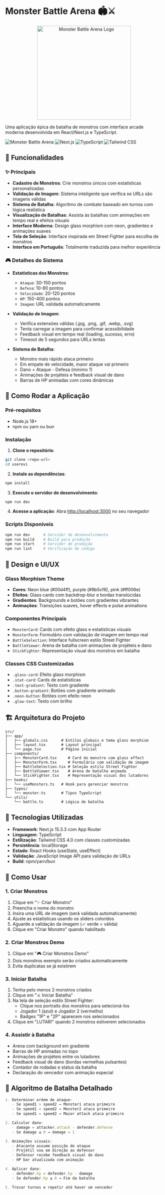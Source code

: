 # Monster Battle Arena 🏟️⚔️

<div align="center">
  <img src="./pubic/logo.png" alt="Monster Battle Arena Logo" width="300" />
</div>

Uma aplicação épica de batalha de monstros com interface arcade moderna desenvolvida em React/Next.js e TypeScript.

![Monster Battle Arena](https://img.shields.io/badge/Status-Completo-brightgreen)
![Next.js](https://img.shields.io/badge/Next.js-15.3.3-black)
![TypeScript](https://img.shields.io/badge/TypeScript-5.0-blue)
![Tailwind CSS](https://img.shields.io/badge/Tailwind-4.0-38bdf8)

## 🎯 Funcionalidades

### ✨ Principais
- **Cadastro de Monstros**: Crie monstros únicos com estatísticas personalizadas
- **Validação de Imagem**: Sistema inteligente que verifica se URLs são imagens válidas
- **Sistema de Batalha**: Algoritmo de combate baseado em turnos com lógica realística
- **Visualização de Batalhas**: Assista às batalhas com animações em tempo real e efeitos visuais
- **Interface Moderna**: Design glass morphism com neon, gradientes e animações suaves
- **Tela de Seleção**: Interface inspirada em Street Fighter para escolha de monstros
- **Interface em Português**: Totalmente traduzida para melhor experiência

### 🎮 Detalhes do Sistema
- **Estatísticas dos Monstros**:
  - `Ataque`: 30-150 pontos
  - `Defesa`: 10-80 pontos 
  - `Velocidade`: 20-120 pontos
  - `HP`: 150-400 pontos
  - `Imagem`: URL validada automaticamente

- **Validação de Imagem**:
  - Verifica extensões válidas (.jpg, .png, .gif, .webp, .svg)
  - Tenta carregar a imagem para confirmar acessibilidade
  - Feedback visual em tempo real (loading, sucesso, erro)
  - Timeout de 5 segundos para URLs lentas

- **Sistema de Batalha**:
  - Monstro mais rápido ataca primeiro
  - Em empate de velocidade, maior ataque vai primeiro
  - Dano = Ataque - Defesa (mínimo 1)
  - Animações de projéteis e feedback visual de dano
  - Barras de HP animadas com cores dinâmicas

## 🚀 Como Rodar a Aplicação

### Pré-requisitos
- Node.js 18+ 
- npm ou yarn ou bun

### Instalação

1. **Clone o repositório**:
```bash
git clone <repo-url>
cd userevi
```

2. **Instale as dependências**:
```bash
npm install
```

3. **Execute o servidor de desenvolvimento**:
```bash
npm run dev
```

4. **Acesse a aplicação**:
Abra [http://localhost:3000](http://localhost:3000) no seu navegador

### Scripts Disponíveis

```bash
npm run dev      # Servidor de desenvolvimento
npm run build    # Build para produção
npm run start    # Servidor de produção
npm run lint     # Verificação de código
```

## 🎨 Design e UI/UX

### Glass Morphism Theme
- **Cores**: Neon blue (#00d4ff), purple (#8b5cf6), pink (#ff006e)
- **Efeitos**: Glass cards com backdrop-blur e bordas translúcidas
- **Gradientes**: Backgrounds e botões com gradientes vibrantes
- **Animações**: Transições suaves, hover effects e pulse animations

### Componentes Principais
- `MonsterCard`: Cards com efeito glass e estatísticas visuais
- `MonsterForm`: Formulário com validação de imagem em tempo real
- `BattleSelection`: Interface fullscreen estilo Street Fighter
- `BattleViewer`: Arena de batalha com animações de projéteis e dano
- `StickFighter`: Representação visual dos monstros em batalha

### Classes CSS Customizadas
- `.glass-card`: Efeito glass morphism
- `.stat-card`: Cards de estatísticas
- `.text-gradient`: Texto com gradiente
- `.button-gradient`: Botões com gradiente animado
- `.neon-button`: Botões com efeito neon
- `.glow-text`: Texto com brilho

## 🏗️ Arquitetura do Projeto

```
src/
├── app/
│   ├── globals.css      # Estilos globais e tema glass morphism
│   ├── layout.tsx       # Layout principal
│   └── page.tsx         # Página inicial
├── components/
│   ├── MonsterCard.tsx     # Card do monstro com glass effect
│   ├── MonsterForm.tsx     # Formulário com validação de imagem
│   ├── BattleSelection.tsx # Seleção estilo Street Fighter
│   ├── BattleViewer.tsx    # Arena de batalha animada
│   └── StickFighter.tsx    # Representação visual dos lutadores
├── hooks/
│   └── useMonsters.ts   # Hook para gerenciar monstros
├── types/
│   └── monster.ts       # Tipos TypeScript
└── utils/
    └── battle.ts        # Lógica de batalha
```

## 🔧 Tecnologias Utilizadas

- **Framework**: Next.js 15.3.3 com App Router
- **Linguagem**: TypeScript
- **Estilização**: Tailwind CSS 4.0 com classes customizadas
- **Persistência**: localStorage
- **Estado**: React Hooks (useState, useEffect)
- **Validação**: JavaScript Image API para validação de URLs
- **Build**: npm/yarn/bun

## 🎲 Como Usar

### 1. Criar Monstros
1. Clique em "✨ Criar Monstro"
2. Preencha o nome do monstro
3. Insira uma URL de imagem (será validada automaticamente)
4. Ajuste as estatísticas usando os sliders coloridos
5. Aguarde a validação da imagem (✓ verde = válida)
6. Clique em "Criar Monstro" quando habilitado

### 2. Criar Monstros Demo
1. Clique em "🎮 Criar Monstros Demo"
2. Dois monstros exemplo serão criados automaticamente
3. Evita duplicatas se já existirem

### 3. Iniciar Batalha
1. Tenha pelo menos 2 monstros criados
2. Clique em "⚔️ Iniciar Batalha"
3. Na tela de seleção estilo Street Fighter:
   - Clique nos portraits dos monstros para selecioná-los
   - Jogador 1 (azul) e Jogador 2 (vermelho)
   - Badges "1P" e "2P" aparecem nos selecionados
4. Clique em "LUTAR!" quando 2 monstros estiverem selecionados

### 4. Assistir à Batalha
- Arena com background em gradiente
- Barras de HP animadas no topo
- Animações de projéteis entre os lutadores
- Feedback visual de dano (bordas vermelhas pulsantes)
- Contador de rodadas e status da batalha
- Declaração do vencedor com animação especial

## 🎯 Algoritmo de Batalha Detalhado

```typescript
1. Determinar ordem de ataque:
   - Se speed1 > speed2 → Monster1 ataca primeiro
   - Se speed1 < speed2 → Monster2 ataca primeiro  
   - Se speed1 = speed2 → Maior attack ataca primeiro

2. Calcular dano:
   - damage = attacker.attack - defender.defense
   - Se damage ≤ 0 → damage = 1

3. Animações visuais:
   - Atacante assume posição de ataque
   - Projétil voa em direção ao defensor
   - Defensor recebe feedback visual de dano
   - HP bar atualizada com animação

4. Aplicar dano:
   - defender.hp = defender.hp - damage
   - Se defender.hp ≤ 0 → Fim da batalha

5. Trocar turnos e repetir até haver um vencedor
```